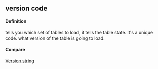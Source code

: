 ## version code

<h4>Definition</h4><p>tells you which set of tables to load, it tells the table state. It&#39;s a unique code. what version of the table is going to load. </p><h4>Compare</h4><p><a href="version-string">Version string</a></p>


